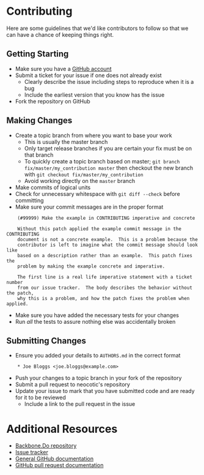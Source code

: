 # Contributing

Here are some guidelines that we'd like contributors to follow so that we can
have a chance of keeping things right.

## Getting Starting

* Make sure you have a [GitHub account](https://github.com/signup/free)
* Submit a ticket for your issue if one does not already exist
  * Clearly describe the issue including steps to reproduce when it is a bug
  * Include the earliest version that you know has the issue
* Fork the repository on GitHub

## Making Changes

* Create a topic branch from where you want to base your work
  * This is usually the master branch
  * Only target release branches if you are certain your fix must be on that
    branch
  * To quickly create a topic branch based on master; `git branch
    fix/master/my_contribution master` then checkout the new branch with `git
    checkout fix/master/my_contribution`
  * Avoid working directly on the `master` branch
* Make commits of logical units
* Check for unnecessary whitespace with `git diff --check` before committing
* Make sure your commit messages are in the proper format
```
    (#99999) Make the example in CONTRIBUTING imperative and concrete

    Without this patch applied the example commit message in the CONTRIBUTING
    document is not a concrete example.  This is a problem because the
    contributor is left to imagine what the commit message should look like
    based on a description rather than an example.  This patch fixes the
    problem by making the example concrete and imperative.

    The first line is a real life imperative statement with a ticket number
    from our issue tracker.  The body describes the behavior without the patch,
    why this is a problem, and how the patch fixes the problem when applied.
```
* Make sure you have added the necessary tests for your changes
* Run *all* the tests to assure nothing else was accidentally broken

## Submitting Changes

* Ensure you added your details to `AUTHORS.md` in the correct format
```
    * Joe Bloggs <joe.bloggs@example.com>
```
* Push your changes to a topic branch in your fork of the repository
* Submit a pull request to neocotic's repository
* Update your issue to mark that you have submitted code and are ready for it
  to be reviewed
  * Include a link to the pull request in the issue

# Additional Resources

* [Backbone.Do repository](https://github.com/neocotic/Backbone.Do)
* [Issue tracker](https://github.com/neocotic/Backbone.Do/issues)
* [General GitHub documentation](http://help.github.com)
* [GitHub pull request documentation](http://help.github.com/send-pull-requests)